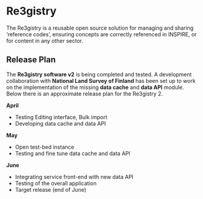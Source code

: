 # Re3gistry

The Re3gistry is a reusable open source solution for managing and sharing ‘reference codes’,
ensuring concepts are correctly referenced in INSPIRE, or for content in any other sector.

## Release Plan

The **Re3gistry software v2** is being completed and tested. A development collaboration with **National Land Survey of Finland** has been set up to work on the implementation of the missing **data cache** and **data API** module. Below there is an approximate release plan for the Re3gistry 2.

**April**

 - Testing Editing interface, Bulk import
 - Developing data cache and data API

**May**

 -  Open test-bed instance
 - Testing and fine tune data cache and data API

**June**

- Integrating service front-end with new data API
- Testing of the overall application
- Target release (end of June)

